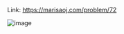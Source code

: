 Link: https://marisaoj.com/problem/72

![image](https://github.com/user-attachments/assets/25eb5750-bb36-490b-9f85-c391cca98022)
